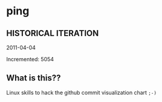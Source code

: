 # ping

## HISTORICAL ITERATION
2011-04-04

Incremented: 5054

## What is this?? 
Linux skills to hack the github commit visualization chart `;-)`
